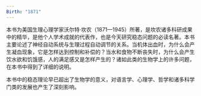 ```yaml
---
Birth: "1871"
---
```


本书为美国生理心理学家沃尔特·坎农（1871—1945）所著，是坎农诸多科研成果中的精华，是他个人学术成就的代表作，也是今天研究稳态问题的必读名著。本书主要论述了神经自动系统与生理过程自动调节的关系。当机体出血时，为什么会产生凝血现象，它是怎样达到控制和补偿的？当水和食物不断丧失时，为什么会产生饮水欲和饥饿感，人的满足感又是怎样产生的？诸如此类的生物学上的许多问题，在本书中得到了详细的说明。

本书中的稳态理论早已超出了生物学的意义，对语言学、心理学、哲学和诸多科学门类的发展也产生了深刻影响。
